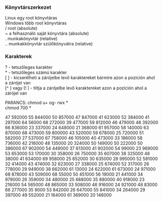 ### Könyvtárszerkezet

Linux egy root könyvtáras\
Windows több root könyvtáras\
/ root  (absolute)\
~ a felhasználó saját könyvtára (absolute) \
. munkakönyvtár (relative)\
.. munkakkönyvtár szülőkönyvátra (relative)


### Karakterek
? - tetszőleges karakter\
\*  - tetszőleges számú karakter\
[ ] - kicserélheti a zárójelbe levő karaktereket bármire azon a pozíción ahol a zárójel van\
\[^ ] vagy \[! ] - tiltja a zárójelbe levő karaktereket azon a pozíción ahol a zárójel van


PARANCS: chmod u+ og- rwx * \
         chmod 700 *

47 592000
55 844000
50 857000
47 847000
41 623000
52 384000
41 297000
64 56000
68 272000
39 477000
59 812000
46 479000
48 392000
66 836000
23 337000
24 648000
21 368000
61 957000
58 140000
63 870000
68 473000
59 800000
43 520000
59 678000
25 720000
51 582000
27 537000
67 758000
46 105000
40 473000
33 186000
58 736000
42 216000
48 135000
20 324000
50 149000
50 222000
50 386000
67 902000
54 449000
37 613000
41 902000
54 99000
23 969000
53 653000
53 170000
30 358000
26 750000
35 607000
38 325000
48 38000
41 634000
69 958000
25 652000
30 635000
28 995000
52 581000
32 414000
43 474000
32 623000
27 338000
25 674000
52 317000
26 778000
29 949000
38 662000
61 13000
24 622000
61 673000
24 971000
68 878000
43 509000
68 55000
50 451000
56 19000
21 441000
34 979000
26 359000
34 480000
25 688000
35 880000
40 918000
23 216000
54 565000
48 865000
33 508000
46 916000
24 921000
48 83000
66 277000
35 9000
53 842000
26 647000
55 841000
34 264000
29 397000
49 552000
21 164000
61 369000
20 146000
